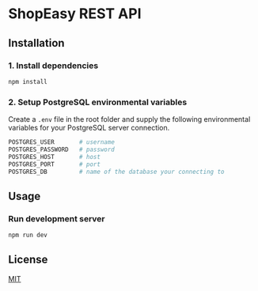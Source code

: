# ShopEasy REST API

## Installation

### 1. Install dependencies

```bash
npm install
```

### 2. Setup PostgreSQL environmental variables

Create a `.env` file in the root folder and supply the following environmental variables for your PostgreSQL server connection.

```bash
POSTGRES_USER       # username
POSTGRES_PASSWORD   # password
POSTGRES_HOST       # host
POSTGRES_PORT       # port
POSTGRES_DB         # name of the database your connecting to
```

## Usage

### Run development server

```bash
npm run dev
```

## License

[MIT](https://choosealicense.com/licenses/mit/)
